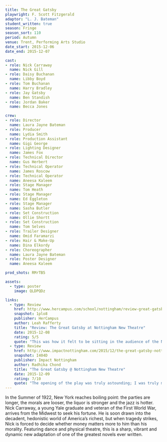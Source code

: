 ```yaml
---
title: The Great Gatsby
playwright: F. Scott Fitzgerald
adaptor: "L. J. Bateman"
student_written: true
season: Fringe
season_sort: 110
period: Autumn
venue: Trent, Performing Arts Studio
date_start: 2015-12-06
date_end: 2015-12-07

cast:
- role: Nick Carraway
  name: Nick Gill
- role: Daisy Buchanan
  name: Libby Boyd
- role: Tom Buchanan
  name: Harry Bradley
- role: Jay Gatsby
  name: Ben Standish
- role: Jordan Baker
  name: Becca Jones

crew:
- role: Director
  name: Laura Jayne Bateman
- role: Producer
  name: Lydia Smith
- role: Production Assistant
  name: Gigi George
- role: Lighting Designer
  name: James Fox
- role: Technical Director
  name: Gus Herbert
- role: Technical Operator
  name: James Roscow
- role: Technical Operator
  name: Aneesa Kaleem
- role: Stage Manager
  name: Tom Heath
- role: Stage Manager
  name: Ed Eggleton
- role: Stage Manager
  name: Sasha Butler
- role: Set Construction
  name: Ollie Shortt
- role: Set Construction
  name: Tom Selves
- role: Trailer Designer
  name: Omid Faramarzi
- role: Hair & Make-Up
  name: Dina Elkordy
- role: Choreographer
  name: Laura Jayne Bateman
- role: Poster Designer
  name: Aneesa Kaleem

prod_shots: RMrTB5

assets:
  - type: poster
    image: QLDPQDz

links:
  - type: Review
    href: http://www.hercampus.com/school/nottingham/review-great-gatsby-nottingham-new-theatre
    snapshot: 1plo8
    publisher: HerCampus
    author: Leah Rafferty
    title: "Review: The Great Gatsby at Nottingham New Theatre"
    date: 2015-12-08
    rating: 5/5
    quote: "This was how it felt to be sitting in the audience of the NNT’s production of The Great Gatsby, a fantastical adaptation of the world-renowned novel written by F. Scott Fitzgerald which did not disappoint! "
  - type: Review
    href: http://www.impactnottingham.com/2015/12/the-great-gatsby-nottingham-new-theatre/
    snapshot: I404D
    publisher: Impact Nottingham
    author: Radhika Chond
    title: "The Great Gatsby @ Nottingham New Theatre"
    date: 2015-12-09
    rating: 7/10
    quote: "The opening of the play was truly astounding; I was truly mesmerised by the whole mechanical-clockwork actions of the cast that enabled each character to be defined and introduced by a familiar trait without speaking. "
---
```


In the Summer of 1922, New York reaches boiling point: the parties are longer, the morals are looser, the liquor is stronger and the jazz is hotter. Nick Carraway, a young Yale graduate and veteran of the First World War, arrives from the Midwest to seek his fortune. He is soon drawn into the decadent, hedonistic world of America’s richest, but when tragedy strikes, Nick is forced to decide whether money matters more to him than his morality. Featuring dance and physical theatre, this is a sharp, vibrant and dynamic new adaptation of one of the greatest novels ever written.

